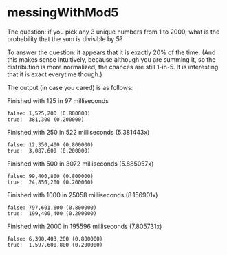 # messingWithMod5
The question: if you pick any 3 unique numbers from 1 to 2000, what is the probability that the sum is divisible by 5?


To answer the question: it appears that it is exactly 20% of the time. (And this makes sense intuitively, because although you are summing it, so the distribution is more normalized, the chances are still 1-in-5. It is interesting that it is exact everytime though.)


The output (in case you cared) is as follows:

Finished with 125 in 97 milliseconds

    false: 1,525,200 (0.800000)
    true:  381,300 (0.200000)
Finished with 250 in 522 milliseconds (5.381443x)

    false: 12,350,400 (0.800000)
    true:  3,087,600 (0.200000)
Finished with 500 in 3072 milliseconds (5.885057x)

    false: 99,400,800 (0.800000)
    true:  24,850,200 (0.200000)
Finished with 1000 in 25058 milliseconds (8.156901x)

    false: 797,601,600 (0.800000)
    true:  199,400,400 (0.200000)
Finished with 2000 in 195596 milliseconds (7.805731x)
    
    false: 6,390,403,200 (0.800000)
    true:  1,597,600,800 (0.200000)